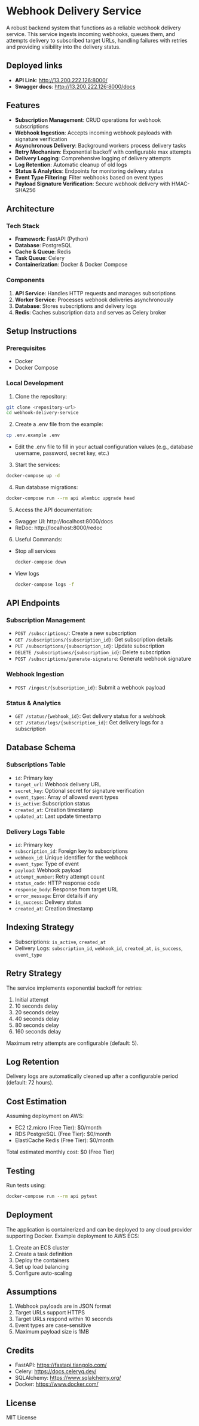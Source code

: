 # Webhook Delivery Service

A robust backend system that functions as a reliable webhook delivery service. This service ingests incoming webhooks, queues them, and attempts delivery to subscribed target URLs, handling failures with retries and providing visibility into the delivery status.

## Deployed links
- **API Link**: http://13.200.222.126:8000/
- **Swagger docs**: http://13.200.222.126:8000/docs

## Features

- **Subscription Management**: CRUD operations for webhook subscriptions
- **Webhook Ingestion**: Accepts incoming webhook payloads with signature verification
- **Asynchronous Delivery**: Background workers process delivery tasks
- **Retry Mechanism**: Exponential backoff with configurable max attempts
- **Delivery Logging**: Comprehensive logging of delivery attempts
- **Log Retention**: Automatic cleanup of old logs
- **Status & Analytics**: Endpoints for monitoring delivery status
- **Event Type Filtering**: Filter webhooks based on event types
- **Payload Signature Verification**: Secure webhook delivery with HMAC-SHA256

## Architecture

### Tech Stack

- **Framework**: FastAPI (Python)
- **Database**: PostgreSQL
- **Cache & Queue**: Redis
- **Task Queue**: Celery
- **Containerization**: Docker & Docker Compose

### Components

1. **API Service**: Handles HTTP requests and manages subscriptions
2. **Worker Service**: Processes webhook deliveries asynchronously
3. **Database**: Stores subscriptions and delivery logs
4. **Redis**: Caches subscription data and serves as Celery broker

## Setup Instructions

### Prerequisites

- Docker
- Docker Compose

### Local Development

1. Clone the repository:
```bash
git clone <repository-url>
cd webhook-delivery-service
```

2. Create a .env file from the example:
```bash
cp .env.example .env
```
- Edit the .env file to fill in your actual configuration values (e.g., database username, password, secret key, etc.)

3. Start the services:
```bash
docker-compose up -d
```

4. Run database migrations:
```bash
docker-compose run --rm api alembic upgrade head
```

5. Access the API documentation:
- Swagger UI: http://localhost:8000/docs
- ReDoc: http://localhost:8000/redoc

6. Useful Commands:
- Stop all services
  ```bash
  docker-compose down
  ```
- View logs
  ```bash
  docker-compose logs -f
  ```
  
## API Endpoints

### Subscription Management

- `POST /subscriptions/`: Create a new subscription
- `GET /subscriptions/{subscription_id}`: Get subscription details
- `PUT /subscriptions/{subscription_id}`: Update subscription
- `DELETE /subscriptions/{subscription_id}`: Delete subscription
- `POST /subscriptions/generate-signature`: Generate webhook signature

### Webhook Ingestion

- `POST /ingest/{subscription_id}`: Submit a webhook payload

### Status & Analytics

- `GET /status/{webhook_id}`: Get delivery status for a webhook
- `GET /status/logs/{subscription_id}`: Get delivery logs for a subscription

## Database Schema

### Subscriptions Table
- `id`: Primary key
- `target_url`: Webhook delivery URL
- `secret_key`: Optional secret for signature verification
- `event_types`: Array of allowed event types
- `is_active`: Subscription status
- `created_at`: Creation timestamp
- `updated_at`: Last update timestamp

### Delivery Logs Table
- `id`: Primary key
- `subscription_id`: Foreign key to subscriptions
- `webhook_id`: Unique identifier for the webhook
- `event_type`: Type of event
- `payload`: Webhook payload
- `attempt_number`: Retry attempt count
- `status_code`: HTTP response code
- `response_body`: Response from target URL
- `error_message`: Error details if any
- `is_success`: Delivery status
- `created_at`: Creation timestamp

## Indexing Strategy

- Subscriptions: `is_active`, `created_at`
- Delivery Logs: `subscription_id`, `webhook_id`, `created_at`, `is_success`, `event_type`

## Retry Strategy

The service implements exponential backoff for retries:
1. Initial attempt
2. 10 seconds delay
3. 20 seconds delay
4. 40 seconds delay
5. 80 seconds delay
6. 160 seconds delay

Maximum retry attempts are configurable (default: 5).

## Log Retention

Delivery logs are automatically cleaned up after a configurable period (default: 72 hours).

## Cost Estimation

Assuming deployment on AWS:
- EC2 t2.micro (Free Tier): $0/month
- RDS PostgreSQL (Free Tier): $0/month
- ElastiCache Redis (Free Tier): $0/month

Total estimated monthly cost: $0 (Free Tier)

## Testing

Run tests using:
```bash
docker-compose run --rm api pytest
```

## Deployment

The application is containerized and can be deployed to any cloud provider supporting Docker. Example deployment to AWS ECS:

1. Create an ECS cluster
2. Create a task definition
3. Deploy the containers
4. Set up load balancing
5. Configure auto-scaling

## Assumptions

1. Webhook payloads are in JSON format
2. Target URLs support HTTPS
3. Target URLs respond within 10 seconds
4. Event types are case-sensitive
5. Maximum payload size is 1MB

## Credits

- FastAPI: https://fastapi.tiangolo.com/
- Celery: https://docs.celeryq.dev/
- SQLAlchemy: https://www.sqlalchemy.org/
- Docker: https://www.docker.com/

## License

MIT License 
